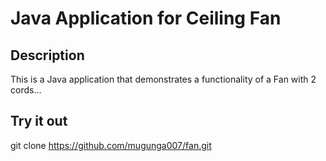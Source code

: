 # Java Application for Ceiling Fan

## Description

This is a Java application that demonstrates a functionality of a Fan with 2 cords...

## Try it out

   git clone https://github.com/mugunga007/fan.git
